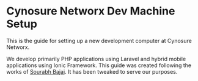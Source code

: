 # Cynosure Networx Dev Machine Setup

This is the guide for setting up a new development computer at Cynosure Networx.

We develop primarily PHP applications using Laravel and hybrid mobile applications using Ionic Framework.  This guide was created following the works of [Sourabh Bajaj](http://sourabhbajaj.com/mac-setup/index.html "Sourabh Bajaj").  It has been tweaked to serve our purposes.

